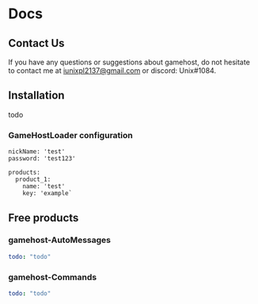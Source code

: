# Docs

## Contact Us
If you have any questions or suggestions about gamehost, do not hesitate to contact me at iunixpl2137@gmail.com or discord: Unix#1084. 

## Installation
todo

### GameHostLoader configuration
```
nickName: 'test'
password: 'test123'

products:
  product_1:
    name: 'test'
    key: 'example`
```

## Free products

### gamehost-AutoMessages
```yaml
todo: "todo"
```

### gamehost-Commands
```yaml
todo: "todo"
```
